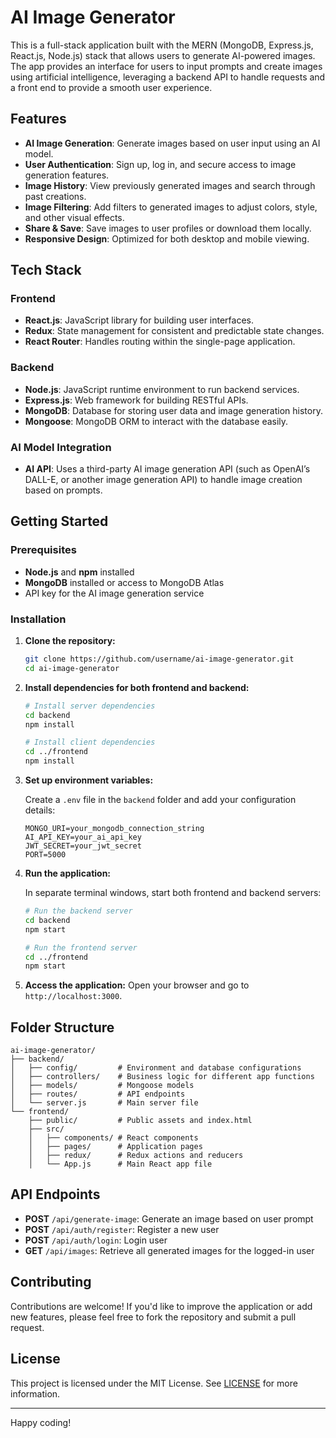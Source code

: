 

# AI Image Generator

This is a full-stack application built with the MERN (MongoDB, Express.js, React.js, Node.js) stack that allows users to generate AI-powered images. The app provides an interface for users to input prompts and create images using artificial intelligence, leveraging a backend API to handle requests and a front end to provide a smooth user experience.

## Features

- **AI Image Generation**: Generate images based on user input using an AI model.
- **User Authentication**: Sign up, log in, and secure access to image generation features.
- **Image History**: View previously generated images and search through past creations.
- **Image Filtering**: Add filters to generated images to adjust colors, style, and other visual effects.
- **Share & Save**: Save images to user profiles or download them locally.
- **Responsive Design**: Optimized for both desktop and mobile viewing.

## Tech Stack

### Frontend
- **React.js**: JavaScript library for building user interfaces.
- **Redux**: State management for consistent and predictable state changes.
- **React Router**: Handles routing within the single-page application.

### Backend
- **Node.js**: JavaScript runtime environment to run backend services.
- **Express.js**: Web framework for building RESTful APIs.
- **MongoDB**: Database for storing user data and image generation history.
- **Mongoose**: MongoDB ORM to interact with the database easily.

### AI Model Integration
- **AI API**: Uses a third-party AI image generation API (such as OpenAI’s DALL-E, or another image generation API) to handle image creation based on prompts.

## Getting Started

### Prerequisites

- **Node.js** and **npm** installed
- **MongoDB** installed or access to MongoDB Atlas
- API key for the AI image generation service

### Installation

1. **Clone the repository:**

   ```bash
   git clone https://github.com/username/ai-image-generator.git
   cd ai-image-generator
   ```

2. **Install dependencies for both frontend and backend:**

   ```bash
   # Install server dependencies
   cd backend
   npm install

   # Install client dependencies
   cd ../frontend
   npm install
   ```

3. **Set up environment variables:**

   Create a `.env` file in the `backend` folder and add your configuration details:

   ```env
   MONGO_URI=your_mongodb_connection_string
   AI_API_KEY=your_ai_api_key
   JWT_SECRET=your_jwt_secret
   PORT=5000
   ```

4. **Run the application:**

   In separate terminal windows, start both frontend and backend servers:

   ```bash
   # Run the backend server
   cd backend
   npm start

   # Run the frontend server
   cd ../frontend
   npm start
   ```

5. **Access the application:** Open your browser and go to `http://localhost:3000`.

## Folder Structure

```plaintext
ai-image-generator/
├── backend/
│   ├── config/         # Environment and database configurations
│   ├── controllers/    # Business logic for different app functions
│   ├── models/         # Mongoose models
│   ├── routes/         # API endpoints
│   └── server.js       # Main server file
└── frontend/
    ├── public/         # Public assets and index.html
    ├── src/
    │   ├── components/ # React components
    │   ├── pages/      # Application pages
    │   ├── redux/      # Redux actions and reducers
    │   └── App.js      # Main React app file
```

## API Endpoints

- **POST** `/api/generate-image`: Generate an image based on user prompt
- **POST** `/api/auth/register`: Register a new user
- **POST** `/api/auth/login`: Login user
- **GET** `/api/images`: Retrieve all generated images for the logged-in user

## Contributing

Contributions are welcome! If you'd like to improve the application or add new features, please feel free to fork the repository and submit a pull request.

## License

This project is licensed under the MIT License. See [LICENSE](LICENSE) for more information.

---

Happy coding!